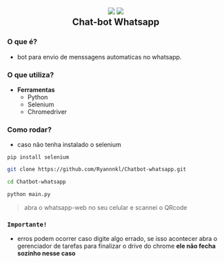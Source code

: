 <h2 align="center">
  <img src="https://img.icons8.com/dusk/128/000000/whatsapp.png"/>
  <img src="https://img.icons8.com/dusk/128/000000/bot.png"/>
  <br/>
  <b>Chat-bot Whatsapp</b>
</h2>

### O que é?

- bot para envio de menssagens automaticas no whatsapp.

### O que utiliza?

- **Ferramentas**
  - Python
  - Selenium
  - Chromedriver

### Como rodar?

- caso não tenha instalado o selenium

`pip install selenium`

```bash
git clone https://github.com/Ryannnkl/Chatbot-whatsapp.git

cd Chatbot-whatsapp

python main.py
```

> abra o whatsapp-web no seu celular e scannei o QRcode

### `Importante!`

- erros podem ocorrer caso digite algo errado, se isso acontecer abra o gerenciador de tarefas para finalizar o drive do chrome **ele não fecha sozinho nesse caso**

